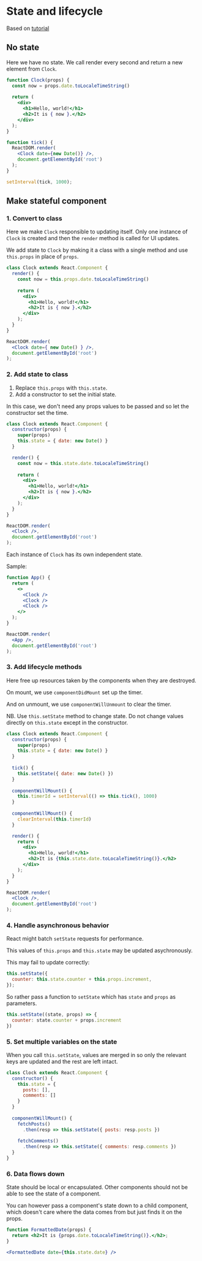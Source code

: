 # State and lifecycle

Based on [tutorial](https://reactjs.org/docs/state-and-lifecycle.html)


## No state

Here we have no state. We call render every second and return a new element from `Clock`.

```jsx
function Clock(props) {
  const now = props.date.toLocaleTimeString()
  
  return (
    <div>
      <h1>Hello, world!</h1>
      <h2>It is { now }.</h2>
    </div>  
  );
}

function tick() {
  ReactDOM.render(
    <Clock date={new Date()} />,   
    document.getElementById('root')
  );
}

setInterval(tick, 1000);
```


## Make stateful component

### 1. Convert to class

Here we make `Clock` responsible to updating itself. Only one instance of `Clock` is created and then the `render` method is called for UI updates.

We add state to `Clock` by making it a class with a single method and use `this.props` in place of `props`.

```jsx
class Clock extends React.Component {
  render() {
    const now = this.props.date.toLocaleTimeString() 
    
    return (
      <div>
        <h1>Hello, world!</h1>
        <h2>It is { now }.</h2>
      </div>  
    );
  }
}

ReactDOM.render(
  <Clock date={ new Date() } />,   
  document.getElementById('root')
);
```

### 2. Add state to class

1. Replace `this.props` with `this.state`.
1. Add a constructor to set the initial state. 

In this case, we don't need any props values to be passed and so let the constructor set the time.

```jsx
class Clock extends React.Component {
  constructor(props) {
    super(props)
    this.state = { date: new Date() }
  }

  render() {
    const now = this.state.date.toLocaleTimeString()
    
    return (
      <div>
        <h1>Hello, world!</h1>
        <h2>It is { now }.</h2>    
      </div>
    );
  }
}

ReactDOM.render(
  <Clock />,   
  document.getElementById('root')
);
```

Each instance of `Clock` has its own independent state.

Sample:

```jsx
function App() {
  return (
    <>
      <Clock />      
      <Clock />     
      <Clock />    
    </>
  );
}

ReactDOM.render(
  <App />,
  document.getElementById('root')
);
```

### 3. Add lifecycle methods

Here free up resources taken by the components when they are destroyed.

On mount, we use `componentDidMount` set up the timer.

And on unmount, we use `componentWillUnmount` to clear the timer.

NB. Use `this.setState` method to change state. Do not change values directly on `this.state` except in the constructor.

```jsx
class Clock extends React.Component {
  constructor(props) {
    super(props)
    this.state = { date: new Date() }
  }
  
  tick() {
    this.setState({ date: new Date() })
  }
  
  componentWillMount() {
    this.timerId = setInterval(() => this.tick(), 1000)
  }
  
  componentWillMount() {
    clearInterval(this.timerId)
  }

  render() {
    return (
      <div>
        <h1>Hello, world!</h1>
        <h2>It is {this.state.date.toLocaleTimeString()}.</h2>
      </div>
    );
  }
}

ReactDOM.render(
  <Clock />,   
  document.getElementById('root')
);
```

### 4. Handle asynchronous behavior

React might batch `setState` requests for performance.

This values of `this.props` and `this.state` may be updated asychronously.

This may fail to update correctly:

```js
this.setState({
  counter: this.state.counter + this.props.increment,
});
```

So rather pass a function to `setState` which has `state` and `props` as parameters.

```js
this.setState((state, props) => {
  counter: state.counter + props.increment
})
```

### 5. Set multiple variables on the state

When you call `this.setState`, values are merged in so only the relevant keys are updated and the rest are left intact.

```js
class Clock extends React.Component {
  constructor() {
    this.state = {
      posts: [],
      comments: []
    }
  }
  
  componentWillMount() {
    fetchPosts()
      .then(resp => this.setState({ posts: resp.posts })
      
    fetchComments()
      .then(resp => this.setState({ comments: resp.comments })
  }
}
```

### 6. Data flows down

State should be local or encapsulated. Other components should not be able to see the state of a component.

You can however pass a component's state down to a child component, which doesn't care where the data comes from but just finds it on the props.

```jsx
function FormattedDate(props) {
  return <h2>It is {props.date.toLocaleTimeString()}.</h2>;
}

<FormattedDate date={this.state.date} />
```
